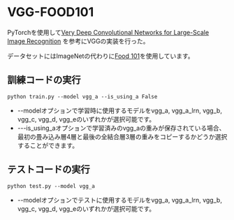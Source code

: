 # VGG-FOOD101
PyTorchを使用して[Very Deep Convolutional Networks for Large-Scale Image Recognition](https://arxiv.org/abs/1409.1556) を参考にVGGの実装を行った。

データセットにはImageNetの代わりに[Food 101](https://www.kaggle.com/datasets/dansbecker/food-101)を使用しています。

## 訓練コードの実行
```
python train.py --model vgg_a --is_using_a False
```

- --modelオプションで学習時に使用するモデルをvgg_a, vgg_a_lrn, vgg_b, vgg_c, vgg_d, vgg_eのいずれかが選択可能です。
- ---is_using_aオプションで学習済みのvgg_aの重みが保存されている場合、最初の畳み込み層4層と最後の全結合層3層の重みをコピーするかどうか選択することができます。

## テストコードの実行
```
python test.py --model vgg_a
```

- --modelオプションでテストに使用するモデルをvgg_a, vgg_a_lrn, vgg_b, vgg_c, vgg_d, vgg_eのいずれかが選択可能です。